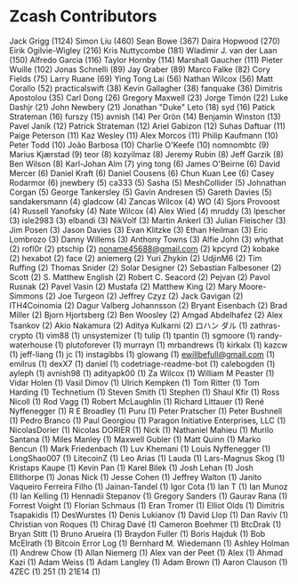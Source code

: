 Zcash Contributors
==================

Jack Grigg (1124)
Simon Liu (460)
Sean Bowe (367)
Daira Hopwood (270)
Eirik Ogilvie-Wigley (216)
Kris Nuttycombe (181)
Wladimir J. van der Laan (150)
Alfredo Garcia (116)
Taylor Hornby (114)
Marshall Gaucher (111)
Pieter Wuille (102)
Jonas Schnelli (89)
Jay Graber (89)
Marco Falke (82)
Cory Fields (75)
Larry Ruane (69)
Ying Tong Lai (56)
Nathan Wilcox (56)
Matt Corallo (52)
practicalswift (38)
Kevin Gallagher (38)
fanquake (36)
Dimitris Apostolou (35)
Carl Dong (26)
Gregory Maxwell (23)
Jorge Timón (22)
Luke Dashjr (21)
John Newbery (21)
Jonathan "Duke" Leto (18)
syd (16)
Patick Strateman (16)
furszy (15)
avnish (14)
Per Grön (14)
Benjamin Winston (13)
Pavel Janík (12)
Patrick Strateman (12)
Ariel Gabizon (12)
Suhas Daftuar (11)
Paige Peterson (11)
Kaz Wesley (11)
Alex Morcos (11)
Philip Kaufmann (10)
Peter Todd (10)
João Barbosa (10)
Charlie O'Keefe (10)
nomnombtc (9)
Marius Kjærstad (9)
teor (8)
kozyilmaz (8)
Jeremy Rubin (8)
Jeff Garzik (8)
Ben Wilson (8)
Karl-Johan Alm (7)
ying tong (6)
James O'Beirne (6)
David Mercer (6)
Daniel Kraft (6)
Daniel Cousens (6)
Chun Kuan Lee (6)
Casey Rodarmor (6)
jnewbery (5)
ca333 (5)
Sasha (5)
MeshCollider (5)
Johnathan Corgan (5)
George Tankersley (5)
Gavin Andresen (5)
Gareth Davies (5)
sandakersmann (4)
gladcow (4)
Zancas Wilcox (4)
WO (4)
Sjors Provoost (4)
Russell Yanofsky (4)
Nate Wilcox (4)
Alex Wied (4)
mruddy (3)
lpescher (3)
isle2983 (3)
elbandi (3)
NikVolf (3)
Martin Ankerl (3)
Julian Fleischer (3)
Jim Posen (3)
Jason Davies (3)
Evan Klitzke (3)
Ethan Heilman (3)
Eric Lombrozo (3)
Danny Willems (3)
Anthony Towns (3)
Alfie John (3)
whythat (2)
rofl0r (2)
ptschip (2)
noname45688@gmail.com (2)
kpcyrd (2)
kobake (2)
hexabot (2)
face (2)
aniemerg (2)
Yuri Zhykin (2)
UdjinM6 (2)
Tim Ruffing (2)
Thomas Snider (2)
Solar Designer (2)
Sebastian Falbesoner (2)
Scott (2)
S. Matthew English (2)
Robert C. Seacord (2)
Pejvan (2)
Pavol Rusnak (2)
Pavel Vasin (2)
Mustafa (2)
Matthew King (2)
Mary Moore-Simmons (2)
Joe Turgeon (2)
Jeffrey Czyz (2)
Jack Gavigan (2)
ITH4Coinomia (2)
Dagur Valberg Johannsson (2)
Bryant Eisenbach (2)
Brad Miller (2)
Bjorn Hjortsberg (2)
Ben Woosley (2)
Amgad Abdelhafez (2)
Alex Tsankov (2)
Akio Nakamura (2)
Aditya Kulkarni (2)
ロハン ダル (1)
zathras-crypto (1)
vim88 (1)
unsystemizer (1)
tulip (1)
tpantin (1)
sgmoore (1)
randy-waterhouse (1)
plutoforever (1)
murrayn (1)
mrbandrews (1)
kirkalx (1)
kazcw (1)
jeff-liang (1)
jc (1)
instagibbs (1)
glowang (1)
ewillbefull@gmail.com (1)
emilrus (1)
dexX7 (1)
daniel (1)
codetriage-readme-bot (1)
calebogden (1)
ayleph (1)
avnish98 (1)
adityapk00 (1)
Za Wilcox (1)
William M Peaster (1)
Vidar Holen (1)
Vasil Dimov (1)
Ulrich Kempken (1)
Tom Ritter (1)
Tom Harding (1)
Technetium (1)
Steven Smith (1)
Stephen (1)
Shaul Kfir (1)
Ross Nicoll (1)
Rod Vagg (1)
Robert McLaughlin (1)
Richard Littauer (1)
René Nyffenegger (1)
R E Broadley (1)
Puru (1)
Peter Pratscher (1)
Peter Bushnell (1)
Pedro Branco (1)
Paul Georgiou (1)
Paragon Initiative Enterprises, LLC (1)
NicolasDorier (1)
Nicolas DORIER (1)
Nick (1)
Nathaniel Mahieu (1)
Murilo Santana (1)
Miles Manley (1)
Maxwell Gubler (1)
Matt Quinn (1)
Marko Bencun (1)
Mark Friedenbach (1)
Luv Khemani (1)
Louis Nyffenegger (1)
LongShao007 (1)
LitecoinZ (1)
Leo Arias (1)
Lauda (1)
Lars-Magnus Skog (1)
Kristaps Kaupe (1)
Kevin Pan (1)
Karel Bilek (1)
Josh Lehan (1)
Josh Ellithorpe (1)
Jonas Nick (1)
Jesse Cohen (1)
Jeffrey Walton (1)
Janito Vaqueiro Ferreira Filho (1)
Jainan-Tandel (1)
Igor Cota (1)
Ian T (1)
Ian Munoz (1)
Ian Kelling (1)
Hennadii Stepanov (1)
Gregory Sanders (1)
Gaurav Rana (1)
Forrest Voight (1)
Florian Schmaus (1)
Eran Tromer (1)
Elliot Olds (1)
Dimitris Tsapakidis (1)
DesWurstes (1)
Denis Lukianov (1)
David Llop (1)
Dan Raviv (1)
Christian von Roques (1)
Chirag Davé (1)
Cameron Boehmer (1)
BtcDrak (1)
Bryan Stitt (1)
Bruno Arueira (1)
Braydon Fuller (1)
Boris Hajduk (1)
Bob McElrath (1)
Bitcoin Error Log (1)
Bernhard M. Wiedemann (1)
Ashley Holman (1)
Andrew Chow (1)
Allan Niemerg (1)
Alex van der Peet (1)
Alex (1)
Ahmad Kazi (1)
Adam Weiss (1)
Adam Langley (1)
Adam Brown (1)
Aaron Clauson (1)
4ZEC (1)
251 (1)
21E14 (1)
